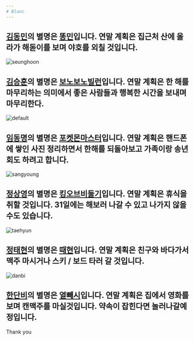 ```yaml
---
# Blanc
---
```

[김동민](#0000ff)의 별명은 [똥민](#0000ff)입니다. 연말 계획은 집근처 산에 올라가 해돋이를 보며 야호를 외칠 것입니다.
---
![seunghoon](https://user-images.githubusercontent.com/45933884/50433788-be204c00-091d-11e9-8623-b794ccc0eb7b.jpg)

[김승훈](#0000ff)의 별명은 [보노보노빌런](#0000ff)입니다. 연말 계획은 한 해를 마무리하는 의미에서 좋은 사람들과 행복한 시간을 보내며 마무리한다.
---
![default](https://user-images.githubusercontent.com/45933817/50433310-d6429c00-091a-11e9-8109-11f1ac3f8955.jpg)

[임동명](green)의 별명은 [포켓몬마스터](#0000ff)입니다. 연말 계획은 핸드폰에 쌓인 사진 정리하면서 한해를 되돌아보고 가족이랑 송년회도 하려고 합니다.
---
![sangyoung](https://user-images.githubusercontent.com/45933884/50433783-ba8cc500-091d-11e9-8eed-9c302a0ca36f.jpg)

[정상영](green)의 별명은 [킹오브비둘기](#0000ff)입니다. 연말 계획은 휴식을 취할 것입니다. 31일에는 해보러 나갈 수 있고 나가지 않을 수도 있습니다.
---
![taehyun](https://user-images.githubusercontent.com/45933884/50433748-68e43a80-091d-11e9-9a34-29f4c687692b.jpg)

[정태현](green)의 별명은 [때현](#0000ff)입니다. 연말 계획은 친구와 바다가서 맥주 마시거나 스키 / 보드 타러 갈 것입니다.
---
![danbi](https://user-images.githubusercontent.com/45933884/50433767-9b8e3300-091d-11e9-87d9-3ace7b4f5489.jpg)

[한단비](green)의 별명은 [열빼시](#0000ff)입니다. 연말 계획은 집에서 영화를 보며 캔맥주를 마실것입니다. 약속이 잡힌다면 놀러나갈예정입니다.
---
Thank you
